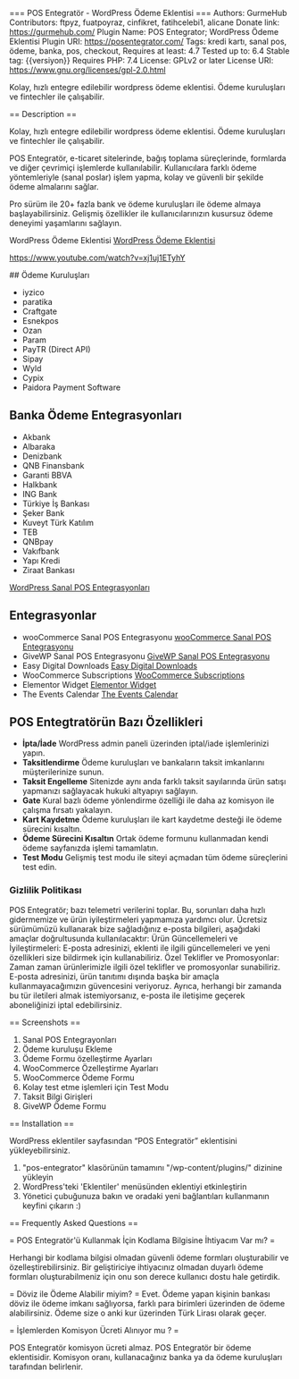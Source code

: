 === POS Entegratör - WordPress Ödeme Eklentisi ===
Authors: GurmeHub
Contributors: ftpyz, fuatpoyraz, cinfikret, fatihcelebi1, alicane
Donate link: https://gurmehub.com/
Plugin Name: POS Entegrator; WordPress Ödeme Eklentisi
Plugin URI: https://posentegrator.com/
Tags: kredi kartı, sanal pos, ödeme, banka, pos, checkout, 
Requires at least: 4.7
Tested up to: 6.4
Stable tag: {{versiyon}}
Requires PHP: 7.4
License: GPLv2 or later
License URI: https://www.gnu.org/licenses/gpl-2.0.html

Kolay, hızlı entegre edilebilir wordpress ödeme eklentisi. Ödeme kuruluşları ve fintechler ile çalışabilir.

== Description ==

Kolay, hızlı entegre edilebilir wordpress ödeme eklentisi. Ödeme kuruluşları ve fintechler ile çalışabilir.

POS Entegratör, e-ticaret sitelerinde, bağış toplama süreçlerinde, formlarda ve diğer çevrimiçi işlemlerde kullanılabilir. 
Kullanıcılara farklı ödeme yöntemleriyle (sanal poslar) işlem yapma, kolay ve güvenli bir şekilde ödeme almalarını sağlar.

Pro sürüm ile 20+ fazla bank ve ödeme kuruluşları ile ödeme almaya başlayabilirsiniz. 
Gelişmiş özellikler ile kullanıcılarınızın kusursuz ödeme deneyimi yaşamlarını sağlayın.

WordPress Ödeme Eklentisi [WordPress Ödeme Eklentisi](https://posentegrator.com/?utm_campaign=wporg&utm_source=baslik&utm_medium=readme)

https://www.youtube.com/watch?v=xj1uj1ETyhY

## Ödeme Kuruluşları
 - iyzico
 - paratika
 - Craftgate
 - Esnekpos
 - Ozan
 - Param
 - PayTR (Direct API)
 - Sipay
 - Wyld
 - Cypix
 - Paidora Payment Software

## Banka Ödeme Entegrasyonları
 - Akbank
 - Albaraka
 - Denizbank
 - QNB Finansbank
 - Garanti BBVA
 - Halkbank
 - ING Bank
 - Türkiye İş Bankası
 - Şeker Bank
 - Kuveyt Türk Katılım
 - TEB
 - QNBpay
 - Vakıfbank
 - Yapı Kredi
 - Ziraat Bankası


[WordPress Sanal POS Entegrasyonları](https://posentegrator.com/sanal-pos-entegrasyonlari/?utm_campaign=wporg&utm_source=baslik&utm_medium=readme)

## Entegrasyonlar
 - wooCommerce Sanal POS Entegrasyonu [wooCommerce Sanal POS Entegrasyonu](https://posentegrator.com/woocommerce-sanal-pos-entegrasyonu/?utm_campaign=wporg&utm_source=baslik&utm_medium=readme)
 - GiveWP Sanal POS Entegrasyonu [GiveWP Sanal POS Entegrasyonu](https://posentegrator.com/givewp-sanal-pos-entegrasyonu/?utm_campaign=wporg&utm_source=baslik&utm_medium=readme)
 - Easy Digital Downloads [Easy Digital Downloads](https://posentegrator.com/easy-digital-downloads-sanal-pos-entegrasyonu/?utm_campaign=wporg&utm_source=baslik&utm_medium=readme)
 - WooCommerce Subscriptions [WooCommerce Subscriptions](https://posentegrator.com/woocommerce-subscriptions-sanal-pos-entegrasyonu/?utm_campaign=wporg&utm_source=baslik&utm_medium=readme)
 - Elementor Widget [Elementor Widget](https://posentegrator.com/elementor-sanal-pos-entegrasyonu/?utm_campaign=wporg&utm_source=baslik&utm_medium=readme)
 - The Events Calendar [The Events Calendar](https://posentegrator.com/the-events-calendar/?utm_campaign=wporg&utm_source=baslik&utm_medium=readme)

## POS Entegtratörün Bazı Özellikleri
- **İpta/İade** WordPress admin paneli üzerinden iptal/iade işlemlerinizi yapın.
- **Taksitlendirme** Ödeme kuruluşları ve bankaların taksit imkanlarını müşterilerinize sunun.
- **Taksit Engelleme** Sitenizde aynı anda farklı taksit sayılarında ürün satışı yapmanızı sağlayacak hukuki altyapıyı sağlayın.
- **Gate** Kural bazlı ödeme yönlendirme özelliği ile daha az komisyon ile çalışma fırsatı yakalayın.
- **Kart Kaydetme** Ödeme kuruluşları ile kart kaydetme desteği ile ödeme sürecini kısaltın.
- **Ödeme Sürecini Kısaltın** Ortak ödeme formunu kullanmadan kendi ödeme sayfanızda işlemi tamamlatın.
- **Test Modu** Gelişmiş test modu ile siteyi açmadan tüm ödeme süreçlerini test edin.

### Gizlilik Politikası

POS Entegratör; bazı telemetri verilerini toplar. Bu, sorunları daha hızlı gidermemize ve ürün iyileştirmeleri yapmamıza yardımcı olur. 
Ücretsiz sürümümüzü kullanarak bize sağladığınız e-posta bilgileri, aşağıdaki amaçlar doğrultusunda kullanılacaktır:
Ürün Güncellemeleri ve İyileştirmeleri: E-posta adresinizi, eklenti ile ilgili güncellemeleri ve yeni özellikleri size bildirmek için kullanabiliriz.
Özel Teklifler ve Promosyonlar: Zaman zaman ürünlerimizle ilgili özel teklifler ve promosyonlar sunabiliriz.
E-posta adresinizi, ürün tanıtımı dışında başka bir amaçla kullanmayacağımızın güvencesini veriyoruz. Ayrıca, herhangi bir zamanda bu tür iletileri almak istemiyorsanız, e-posta ile iletişime geçerek aboneliğinizi iptal edebilirsiniz.


== Screenshots ==

1. Sanal POS Entegrayonları
2. Ödeme kuruluşu Ekleme
3. Ödeme Formu özelleştirme Ayarları
4. WooCommerce Özelleştirme Ayarları
5. WooCommerce Ödeme Formu
6. Kolay test etme işlemleri için Test Modu
7. Taksit Bilgi Girişleri
8. GiveWP Ödeme Formu


== Installation ==

WordPress eklentiler sayfasından “POS Entegratör” eklentisini yükleyebilirsiniz.

1. "pos-entegrator" klasörünün tamamını "/wp-content/plugins/" dizinine yükleyin
2. WordPress'teki 'Eklentiler' menüsünden eklentiyi etkinleştirin
3. Yönetici çubuğunuza bakın ve oradaki yeni bağlantıları kullanmanın keyfini çıkarın :)

== Frequently Asked Questions ==

=  POS Entegratör'ü Kullanmak İçin Kodlama Bilgisine İhtiyacım Var mı?  =

Herhangi bir kodlama bilgisi olmadan güvenli ödeme formları oluşturabilir ve özelleştirebilirsiniz. Bir geliştiriciye ihtiyacınız olmadan duyarlı ödeme formları oluşturabilmeniz için onu son derece kullanıcı dostu hale getirdik.

=  Döviz ile Ödeme Alabilir miyim?  =
Evet. Ödeme yapan kişinin bankası döviz ile ödeme imkanı sağlıyorsa, farklı para birimleri üzerinden de ödeme alabilirsiniz. Ödeme size o anki kur üzerinden Türk Lirası olarak geçer.

= İşlemlerden Komisyon Ücreti Alınıyor mu ? =

POS Entegratör komisyon ücreti almaz. POS Entegratör bir ödeme eklentisidir. Komisyon oranı, kullanacağınız banka ya da ödeme kuruluşları tarafından belirlenir.

